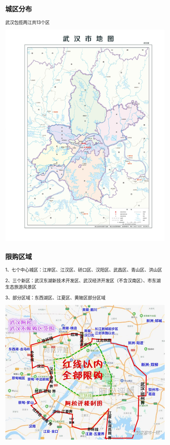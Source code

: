 ## 城区分布

武汉包揽两江共13个区

![武汉市地图政区版](images/map-of-wuhan-city.jpg)



## 限购区域

1、七个中心城区：江岸区、江汉区、硚口区、汉阳区、武昌区、青山区、洪山区

2、三个新区：武汉东湖新技术开发区、武汉经济开发区（不含汉南区）、市东湖生态旅游风景区

3、部分区域：东西湖区、江夏区、黄陂区部分区域

![限购区域](images/restricted-purchase-area.webp)





